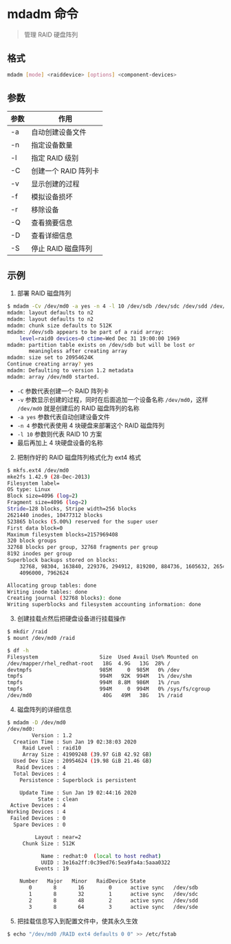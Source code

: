 # mdadm 命令

> 管理 RAID 硬盘阵列

## 格式

```bash
mdadm [mode] <raiddevice> [options] <component-devices>
```

## 参数

| 参数 | 作用 |
| --------- | --------- |
| -a | 自动创建设备文件 |
| -n | 指定设备数量 |
| -l | 指定 RAID 级别 |
| -C | 创建一个 RAID 阵列卡 |
| -v | 显示创建的过程 |
| -f | 模拟设备损坏 |
| -r | 移除设备 |
| -Q | 查看摘要信息 |
| -D | 查看详细信息 |
| -S | 停止 RAID 磁盘阵列 |

## 示例

1. 部署 RAID 磁盘阵列

```bash
$ mdadm -Cv /dev/md0 -a yes -n 4 -l 10 /dev/sdb /dev/sdc /dev/sdd /dev/sde
mdadm: layout defaults to n2
mdadm: layout defaults to n2
mdadm: chunk size defaults to 512K
mdadm: /dev/sdb appears to be part of a raid array:
    level=raid0 devices=0 ctime=Wed Dec 31 19:00:00 1969
mdadm: partition table exists on /dev/sdb but will be lost or
       meaningless after creating array
mdadm: size set to 20954624K
Continue creating array? yes
mdadm: Defaulting to version 1.2 metadata
mdadm: array /dev/md0 started.
```

- `-C` 参数代表创建一个 RAID 阵列卡
- `-v` 参数显示创建的过程，同时在后面追加一个设备名称 `/dev/md0`，这样 `/dev/md0` 就是创建后的 RAID 磁盘阵列的名称
- `-a yes` 参数代表自动创建设备文件
- `-n 4` 参数代表使用 4 块硬盘来部署这个 RAID 磁盘阵列
- `-l 10` 参数则代表 RAID 10 方案
- 最后再加上 4 块硬盘设备的名称

2. 把制作好的 RAID 磁盘阵列格式化为 ext4 格式

```bash
$ mkfs.ext4 /dev/md0
mke2fs 1.42.9 (28-Dec-2013)
Filesystem label=
OS type: Linux
Block size=4096 (log=2)
Fragment size=4096 (log=2)
Stride=128 blocks, Stripe width=256 blocks
2621440 inodes, 10477312 blocks
523865 blocks (5.00%) reserved for the super user
First data block=0
Maximum filesystem blocks=2157969408
320 block groups
32768 blocks per group, 32768 fragments per group
8192 inodes per group
Superblock backups stored on blocks:
	32768, 98304, 163840, 229376, 294912, 819200, 884736, 1605632, 2654208,
	4096000, 7962624

Allocating group tables: done
Writing inode tables: done
Creating journal (32768 blocks): done
Writing superblocks and filesystem accounting information: done
```

3. 创建挂载点然后把硬盘设备进行挂载操作

```bash
$ mkdir /raid
$ mount /dev/md0 /raid

$ df -h
Filesystem                    Size  Used Avail Use% Mounted on
/dev/mapper/rhel_redhat-root   18G  4.9G   13G  28% /
devtmpfs                      985M     0  985M   0% /dev
tmpfs                         994M   92K  994M   1% /dev/shm
tmpfs                         994M  8.8M  986M   1% /run
tmpfs                         994M     0  994M   0% /sys/fs/cgroup
/dev/md0                       40G   49M   38G   1% /raid
```

4. 磁盘阵列的详细信息

```bash
$ mdadm -D /dev/md0
/dev/md0:
        Version : 1.2
  Creation Time : Sun Jan 19 02:38:03 2020
     Raid Level : raid10
     Array Size : 41909248 (39.97 GiB 42.92 GB)
  Used Dev Size : 20954624 (19.98 GiB 21.46 GB)
   Raid Devices : 4
  Total Devices : 4
    Persistence : Superblock is persistent

    Update Time : Sun Jan 19 02:44:16 2020
          State : clean
 Active Devices : 4
Working Devices : 4
 Failed Devices : 0
  Spare Devices : 0

         Layout : near=2
     Chunk Size : 512K

           Name : redhat:0  (local to host redhat)
           UUID : 3e16a2ff:0c39ed76:5ea9fa4a:5aaa0322
         Events : 19

    Number   Major   Minor   RaidDevice State
       0       8       16        0      active sync   /dev/sdb
       1       8       32        1      active sync   /dev/sdc
       2       8       48        2      active sync   /dev/sdd
       3       8       64        3      active sync   /dev/sde
```

5. 把挂载信息写入到配置文件中，使其永久生效

```bash
$ echo "/dev/md0 /RAID ext4 defaults 0 0" >> /etc/fstab
```

